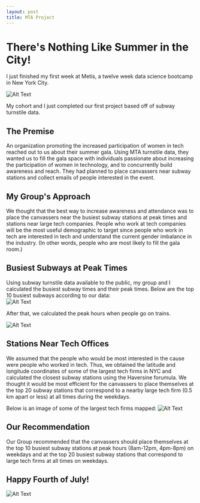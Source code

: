 ```yaml
---
layout: post
title: MTA Project
---
```


# There's Nothing Like Summer in the City!
  
I just finished my first week at Metis, a twelve week data science bootcamp in New York City.  
  
![Alt Text](http://67.media.tumblr.com/761d8443334825b118313eeaded99bb2/tumblr_nwr9axu1je1qddjxro10_r1_250.gif)

My cohort and I just completed our first project based off of subway turnstile data.  
  
## The Premise  
An organization promoting the increased participation of women in tech reached out to us about their summer gala. Using MTA turnstile data, they wanted us to fill the gala space with individuals passionate about increasing the participation of women in technology, and to concurrently build awareness and reach. They had planned to place canvassers near subway stations and collect emails of people interested in the event.  
  
## My Group's Approach  
We thought that the best way to increase awareness and attendance was to place the canvassers near the busiest subway stations at peak times and stations near large tech companies. People who work at tech companies will be the most useful demographic to target since people who work in tech are interested in tech and understand the current gender imbalance in the industry. (In other words, people who are most likely to fill the gala room.)  

## Busiest Subways at Peak Times  
Using subway turnstile data available to the public, my group and I calculated the busiest subway times and their peak times. Below are the top 10 busiest subways according to our data:  
![Alt Text](https://files.slack.com/files-pri/T1AJ01YV9-F1N64F1AM/pasted_image_at_2016_07_01_11_10_am.png)  
  
After that, we calculated the peak hours when people go on trains.

![Alt Text](https://files.slack.com/files-tmb/T1AJ01YV9-F1N66UDKN-b8150b28cd/pasted_image_at_2016_07_01_12_21_pm_1024.png)

## Stations Near Tech Offices  
We assumed that the people who would be most interested in the cause were people who worked in tech. Thus, we obtained the latitude and longitude coordinates of some of the largest tech firms in NYC and calculated the closest subway stations using the Haversine forumula. We thought it would be most efficient for the canvassers to place themselves at the top 20 subway stations that correspond to a nearby large tech firm (0.5 km apart or less) at all times during the weekdays.  

Below is an image of some of the largest tech firms mapped: 
![Alt Text](https://files.slack.com/files-pri/T1AJ01YV9-F1N6G4HS4/firms_final.png)

## Our Recommendation  
Our Group recommended that the canvassers should place themselves at the top 10 busiest subway stations at peak hours (8am-12pm, 4pm-8pm) on weekdays and at the top 20 busiest subway stations that correspond to large tech firms at all times on weekdays.  

## Happy Fourth of July!  
![Alt Text](http://67.media.tumblr.com/ed81014194e47986519b049cb429141d/tumblr_o2m5cfi2nT1ssx5o9o6_400.gif)


